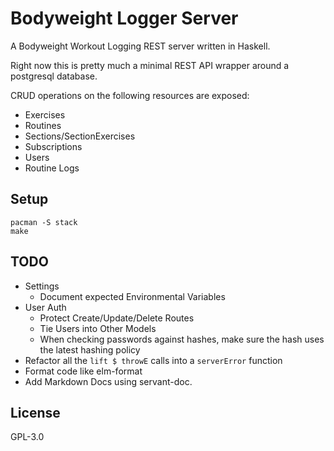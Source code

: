 # Bodyweight Logger Server

A Bodyweight Workout Logging REST server written in Haskell.

Right now this is pretty much a minimal REST API wrapper around a postgresql
database.

CRUD operations on the following resources are exposed:

* Exercises
* Routines
* Sections/SectionExercises
* Subscriptions
* Users
* Routine Logs

## Setup

```
pacman -S stack
make
```

## TODO

* Settings
    * Document expected Environmental Variables
* User Auth
    * Protect Create/Update/Delete Routes
    * Tie Users into Other Models
    * When checking passwords against hashes, make sure the hash uses the latest hashing policy
* Refactor all the `lift $ throwE` calls into a `serverError` function
* Format code like elm-format
* Add Markdown Docs using servant-doc.

## License

GPL-3.0

